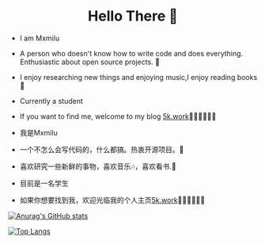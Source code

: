 <h1 align="center"> Hello There 👋 </h1>

* I am Mxmilu
* A person who doesn't know how to write code and does everything. Enthusiastic about open source projects. 🤔
* I enjoy researching new things and enjoying music,I enjoy reading books 📖
* Currently a student
* If you want to find me, welcome to my blog [5k.work](https://5k.work)🎊🎊🎊🎊🎊🎊

* 我是Mxmilu
* 一个不怎么会写代码的，什么都搞。热衷开源项目。🤔
* 喜欢研究一些新鲜的事物，喜欢音乐🎶，喜欢看书.📖
* 目前是一名学生
* 如果你想要找到我，欢迎光临我的个人主页[5k.work](https://5k.work)🎊🎊🎊🎊🎊🎊

[![Anurag's GitHub stats](https://github-readme-stats.vercel.app/api?username=Mxmilu666)](https://github.com/anuraghazra/github-readme-stats)

[![Top Langs](https://github-readme-stats.vercel.app/api/top-langs/?username=Mxmilu666)](https://github.com/anuraghazra/github-readme-stats)
